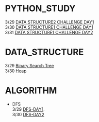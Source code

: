 
# PYTHON_STUDY
3/29 [DATA STRUCTURE2 CHALLENGE DAY1](https://velog.io/@refindmysapporo/DATA-STRUCTRUE-DAY1)  
3/30 [DATA STRUCTURE1 CHALLENGE DAY1](https://velog.io/@refindmysapporo/DATA-STRUCTURE1-DAY1)   
3/31 [DATA STRUCTURE1 CHALLENGE DAY2](https://velog.io/@refindmysapporo/DATA-STRUCTURE1-DAY2)

# DATA_STRUCTURE
3/29 [Binary Search Tree](https://velog.io/@refindmysapporo/Binary-Search-Tree)   
3/30 [Heap](https://velog.io/@refindmysapporo/Heap-Sort)
# ALGORITHM
* DFS   
  3/29 [DFS-DAY1](https://velog.io/@refindmysapporo/DFS-1DAY).  
  3/30 [DFS-DAY2](https://velog.io/@refindmysapporo/DFS-DAY2)
